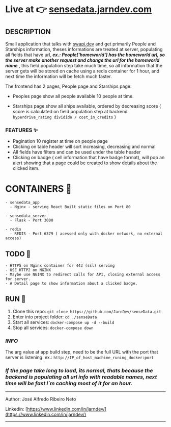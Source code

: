 
# Live at :point_right: [sensedata.jarndev.com](http://sensedata.jarndev.com)
## DESCRIPTION
Small application that talks with [swapi.dev](https://swapi.dev/) and get primarily People and Starships information, theses informations are treated at server, populating all fields that have url, **_ex.: People['homeworld'] has the homeworld url, so the server make another request and change the url for the homeworld name_** , this field population step take much time, so all information that the server gets will be stored on cache using a redis container for 1 hour, and next time the information will be fetch much faster. 

The frontend has 2 pages, People page and Starships page:

- Peoples page show all people available 10 people at time.
  
- Starships page show all ships available, ordered by decreasing score ( score is calculated on field population step at backend `hyperdrive_rating dividido / cost_in_credits` )

### FEATURES :sparkles:
- Pagination 10 register at time on people page
- Clicking on table header will sort increasing, decreasing and normal
- All fields have filters and can be used under the table header
- Clicking on badge ( cell information that have badge format), will pop an alert showing that a page could be created to show details about the clicked item.


# CONTAINERS :whale:
    - sensedata_app
      - Nginx - serving React Built static files on Port 80
    
    - sensedata_server
      - Flask - Port 3000

    - redis
      - REDIS - Port 6379 ( acessed only with docker network, no external access)



## TODO :construction:
    - HTTPS on Nginx container for 443 (ssl) serving
    - USE HTTP2 on NGINX
    - Maybe use NGINX to redirect calls for API, closing external access for server.
    - A Detail page to show information about a clicked badge.

## RUN :wrench:

  1. Clone this repo: ```git clone https://github.com/JarnDev/senseData.git```
  2. Enter into project folder: ```cd ./senseData```
  3. Start all services: ```docker-compose up -d --build```
  4. Stop all services: ```docker-compose down```


### _INFO_

The arg value at app build step, need to be the full URL with the port that server is listening. ex.: `http://IP_of_host_machine_runing_docker:port`

### _**If the page take long to load, its normal, thats because the backend is populating all url info with readable names, next time will be fast I`m caching most of it for an hour.**_


---
Author: José Alfredo Ribeiro Neto

Linkedin: [https://www.linkedin.com/in/jarndev/](https://www.linkedin.com/in/jarndev/)

---
